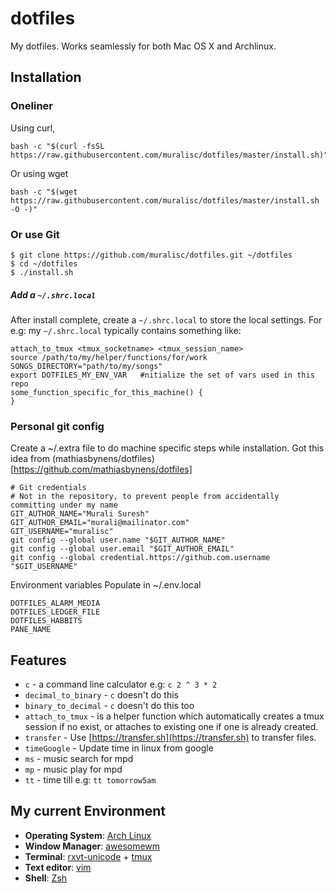 # dotfiles

My dotfiles. Works seamlessly for both Mac OS X and Archlinux.

## Installation

### Oneliner
Using curl,
```shell
bash -c "$(curl -fsSL https://raw.githubusercontent.com/muralisc/dotfiles/master/install.sh)"
```

Or using wget
```shell
bash -c "$(wget https://raw.githubusercontent.com/muralisc/dotfiles/master/install.sh -O -)"
```
### Or use Git
```
$ git clone https://github.com/muralisc/dotfiles.git ~/dotfiles
$ cd ~/dotfiles
$ ./install.sh
```

##### Add a `~/.shrc.local`
After install complete, create a `~/.shrc.local` to store the local settings.
For e.g: my `~/.shrc.local` typically contains something like:
```
attach_to_tmux <tmux_socketname> <tmux_session_name>
source /path/to/my/helper/functions/for/work
SONGS_DIRECTORY="path/to/my/songs"
export DOTFILES_MY_ENV_VAR   #nitialize the set of vars used in this repo
some_function_specific_for_this_machine() {
}
```

### Personal git config

Create a ~/.extra file to do machine specific steps while installation.
Got this idea from (mathiasbynens/dotfiles)[https://github.com/mathiasbynens/dotfiles]
```
# Git credentials
# Not in the repository, to prevent people from accidentally committing under my name
GIT_AUTHOR_NAME="Murali Suresh"
GIT_AUTHOR_EMAIL="murali@mailinator.com"
GIT_USERNAME="muralisc"
git config --global user.name "$GIT_AUTHOR_NAME"
git config --global user.email "$GIT_AUTHOR_EMAIL"
git config --global credential.https://github.com.username "$GIT_USERNAME"
```

Environment variables
Populate in ~/.env.local
```
DOTFILES_ALARM_MEDIA
DOTFILES_LEDGER_FILE
DOTFILES_HABBITS
PANE_NAME
```

## Features

* `c` - a command line calculator e.g: `c 2 ^ 3 * 2 ` 
* `decimal_to_binary` - `c` doesn't do this
* `binary_to_decimal` - `c` doesn't do this too
* `attach_to_tmux` - is a helper function which automatically creates a tmux session if no
exist, or attaches to existing one if one is already created.
* `transfer` - Use [https://transfer.sh](https://transfer.sh) to transfer files.
* `timeGoogle` - Update time in linux from google
* `ms` - music search for mpd
* `mp` - music play for mpd
* `tt` - time till e.g: `tt tomorrow5am`


## My current Environment
* **Operating System**: [Arch Linux](https://wiki.archlinux.org/index.php/The_Arch_Way)
* **Window Manager**: [awesomewm](https://awesomewm.org/)
* **Terminal**: [rxvt-unicode] + [tmux]
* **Text editor**: [vim](https://www.youtube.com/watch?v=_NUO4JEtkDw)
* **Shell**: [Zsh](https://wiki.archlinux.org/index.php/Zsh)



[rxvt-unicode]: https://wiki.archlinux.org/index.php/Rxvt-unicode
[tmux]: https://tmux.github.io/
